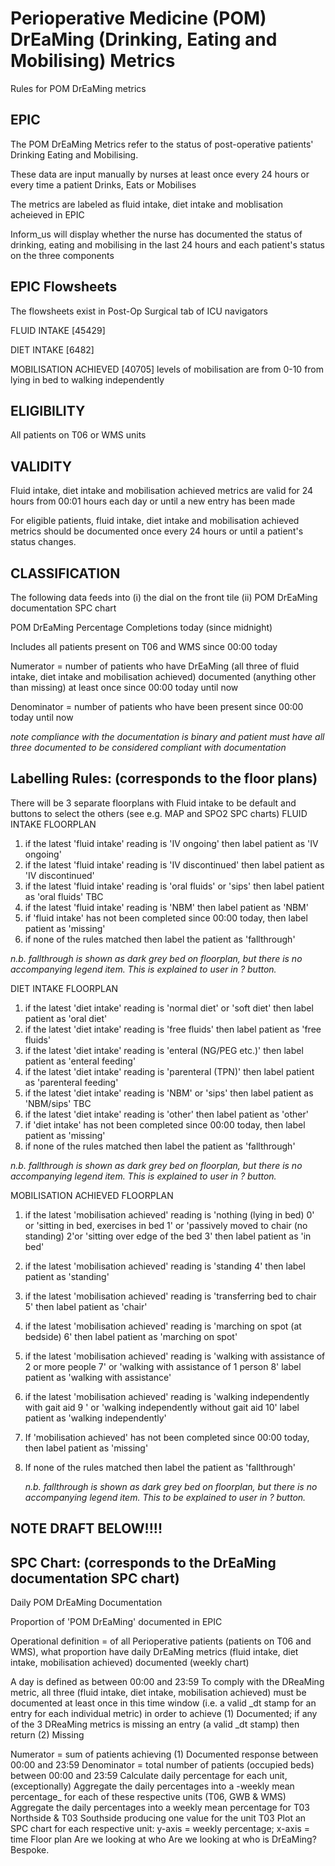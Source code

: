 
# Perioperative Medicine (POM) DrEaMing (Drinking, Eating and Mobilising) Metrics 
Rules for POM DrEaMing metrics


## EPIC
The POM DrEaMing Metrics refer to the status of post-operative patients' Drinking Eating and Mobilising.

These data are input manually by nurses at least once every 24 hours or every time a patient Drinks, Eats or Mobilises

The metrics are labeled as fluid intake, diet intake and moblisation acheieved in EPIC

Inform_us will display whether the nurse has documented the status of drinking, eating and mobilising in the last 24 hours and each patient's status on the three components


## EPIC Flowsheets

The flowsheets exist in Post-Op Surgical tab of ICU navigators

FLUID INTAKE [45429]

DIET INTAKE [6482]

MOBILISATION ACHIEVED [40705] levels of mobilisation are from 0-10 from lying in bed to walking independently


## ELIGIBILITY
All patients on T06 or WMS units

## VALIDITY
Fluid intake, diet intake and mobilisation achieved metrics are valid for 24 hours from 00:01 hours each day or until a new entry has been made 


For eligible patients, fluid intake, diet intake and mobilisation achieved metrics should be documented once every 24 hours or until a patient's status changes. 


## CLASSIFICATION
The following data feeds into (i) the dial on the front tile (ii) POM DrEaMing documentation SPC chart

POM DrEaMing Percentage Completions today (since midnight)

Includes all patients present on T06 and WMS since 00:00 today

Numerator = number of patients who have DrEaMing (all three of fluid intake, diet intake and mobilisation achieved) documented (anything other than missing) at least once since 00:00 today until now

Denominator = number of patients who have been present since 00:00 today until now

*note compliance with the documentation is binary and patient must have all three documented to be considered compliant with documentation*


 
## Labelling Rules: (corresponds to the floor plans)

There will be 3 separate floorplans with Fluid intake to be default and buttons to select the others (see e.g. MAP and SPO2 SPC charts)
FLUID INTAKE FLOORPLAN

1. if the latest 'fluid intake' reading is 'IV ongoing' then label patient as 'IV ongoing'
2.  if the latest 'fluid intake' reading is 'IV discontinued' then label patient as 'IV discontinued'
3.  if the latest 'fluid intake' reading is 'oral fluids' or 'sips' then label patient as 'oral fluids' TBC
4.  if the latest 'fluid intake' reading is 'NBM' then label patient as 'NBM'
5.  if 'fluid intake' has not been completed since 00:00 today, then label patient as 'missing'
6.  if none of the rules matched then label the patient as 'fallthrough'
   
  *n.b. fallthrough is shown as dark grey bed on floorplan, but there is no accompanying legend item. This is explained to user in ? button.*

DIET INTAKE FLOORPLAN

1. if the latest 'diet intake' reading is 'normal diet' or 'soft diet' then label patient as 'oral diet'
2.  if the latest 'diet intake' reading is 'free fluids' then label patient as 'free fluids'
3.  if the latest 'diet intake' reading is 'enteral (NG/PEG etc.)' then label patient as 'enteral feeding'
4.  if the latest 'diet intake' reading is  'parenteral (TPN)' then label patient as 'parenteral feeding'
5.  if the latest 'diet intake' reading is 'NBM' or 'sips' then label patient as 'NBM/sips' TBC
6.  if the latest 'diet intake' reading is 'other' then label patient as 'other'
7.  if 'diet intake' has not been completed since 00:00 today, then label patient as 'missing'
8.  if none of the rules matched then label the patient as 'fallthrough'
   
  *n.b. fallthrough is shown as dark grey bed on floorplan, but there is no accompanying legend item. This is explained to user in ? button.*   
  
MOBILISATION ACHIEVED FLOORPLAN

1. if the latest 'mobilisation achieved' reading is 'nothing (lying in bed) 0' or 'sitting in bed, exercises in bed 1' or 'passively moved to chair (no standing) 2'or 'sitting over edge of the bed 3' then label patient as 'in bed' 
2. if the latest 'mobilisation achieved' reading is 'standing 4' then label patient as 'standing'
3.  if the latest 'mobilisation achieved' reading is 'transferring bed to chair 5' then label patient as 'chair' 
4.  if the latest 'mobilisation achieved' reading is 'marching on spot (at bedside) 6' then label patient as 'marching on spot'
5.  if the latest 'mobilisation achieved' reading is 'walking with assistance of 2 or more people 7' or 'walking with assistance of 1 person 8' label patient as 'walking with assistance'
6.   if the latest 'mobilisation achieved' reading is 'walking independently with gait aid 9 ' or 'walking independently without gait aid 10' label patient as 'walking independently'
7. If 'mobilisation achieved' has not been completed since 00:00 today, then label patient as 'missing'
8. If none of the rules matched then label the patient as 'fallthrough'

   *n.b. fallthrough is shown as dark grey bed on floorplan, but there is no accompanying legend item. This to be explained to user in ? button.*

## NOTE DRAFT BELOW!!!!
## SPC Chart: (corresponds to the DrEaMing documentation SPC chart)

 Daily POM DrEaMing Documentation 

Proportion of 'POM DrEaMing' documented in EPIC

Operational definition = of all Perioperative patients (patients on T06 and WMS), what proportion have daily DrEaMing metrics (fluid intake, diet intake, mobilisation achieved) documented (weekly chart) 

A day is defined as between 00:00 and 23:59 
To comply with the DReaMing metric, all three (fluid intake, diet intake, mobilisation achieved) must be documented at least once in this time window (i.e. a valid _dt stamp for an entry for each individual metric) in order to achieve (1) Documented; if any of the 3 DReaMing metrics is missing an entry (a valid _dt stamp) then return (2) Missing

Numerator = sum of patients achieving (1) Documented response between 00:00 and 23:59 
Denominator = total number of patients (occupied beds) between 00:00 and 23:59 
Calculate daily percentage for each unit, (exceptionally) 
Aggregate the daily percentages into a -weekly mean percentage_ for each of these respective units (T06, GWB & WMS)
Aggregate the daily percentages into a weekly mean percentage for T03 Northside & T03 Southside producing one value for the unit T03
Plot an SPC chart for each respective unit: y-axis = weekly percentage; x-axis = time
Floor plan 
Are we looking at who 
Are we looking at who is DrEaMing? Bespoke. 
